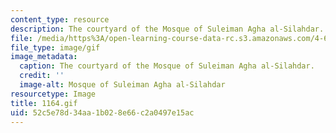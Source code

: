 ```yaml
---
content_type: resource
description: The courtyard of the Mosque of Suleiman Agha al-Silahdar.
file: /media/https%3A/open-learning-course-data-rc.s3.amazonaws.com/4-615-the-architecture-of-cairo-spring-2002/52c5e78d34aa1b028e66c2a0497e15ac_1164.gif
file_type: image/gif
image_metadata:
  caption: The courtyard of the Mosque of Suleiman Agha al-Silahdar.
  credit: ''
  image-alt: Mosque of Suleiman Agha al-Silahdar
resourcetype: Image
title: 1164.gif
uid: 52c5e78d-34aa-1b02-8e66-c2a0497e15ac
---
```

